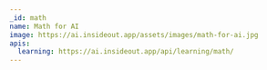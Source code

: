 ```yaml
---
_id: math
name: Math for AI
image: https://ai.insideout.app/assets/images/math-for-ai.jpg
apis:
  learning: https://ai.insideout.app/api/learning/math/
---
```

